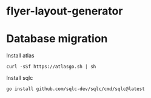 # flyer-layout-generator

# Database migration 

Install atlas

```
curl -sSf https://atlasgo.sh | sh
```

Install sqlc

```
go install github.com/sqlc-dev/sqlc/cmd/sqlc@latest
```


